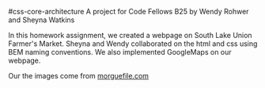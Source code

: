 #css-core-architecture
A project for Code Fellows B25 by Wendy Rohwer and Sheyna Watkins

In this homework assignment, we created a webpage on South Lake Union Farmer's Market. Sheyna and Wendy collaborated on the html and css using BEM naming conventions. We also implemented GoogleMaps on our webpage.

Our the images come from [morguefile.com](http://morguefile.com/)
